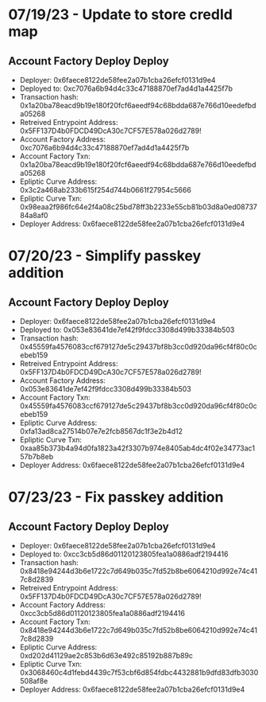 # 07/19/23 - Update to store credId map

## Account Factory Deploy Deploy

- Deployer: 0x6faece8122de58fee2a07b1cba26efcf0131d9e4
- Deployed to: 0xc7076a6b94d4c33c47188870ef7ad4d1a4425f7b
- Transaction hash: 0x1a20ba78eacd9b19e180f20fcf6aeedf94c68bdda687e766d10eedefbda05268
- Retreived Entrypoint Address: 0x5FF137D4b0FDCD49DcA30c7CF57E578a026d2789!
- Account Factory Address: 0xc7076a6b94d4c33c47188870ef7ad4d1a4425f7b
- Account Factory Txn: 0x1a20ba78eacd9b19e180f20fcf6aeedf94c68bdda687e766d10eedefbda05268
- Epliptic Curve Address: 0x3c2a468ab233b615f254d744b0661f27954c5666
- Epliptic Curve Txn: 0x98eaa2f986fc64e2f4a08c25bd78ff3b2233e55cb81b03d8a0ed0873784a8af0
- Deployer Address: 0x6faece8122de58fee2a07b1cba26efcf0131d9e4

# 07/20/23 - Simplify passkey addition

## Account Factory Deploy Deploy
- Deployer: 0x6faece8122de58fee2a07b1cba26efcf0131d9e4
- Deployed to: 0x053e83641de7ef42f9fdcc3308d499b33384b503
- Transaction hash: 0x45559fa4576083ccf679127de5c29437bf8b3cc0d920da96cf4f80c0cebeb159
- Retreived Entrypoint Address: 0x5FF137D4b0FDCD49DcA30c7CF57E578a026d2789!
- Account Factory Address: 0x053e83641de7ef42f9fdcc3308d499b33384b503
- Account Factory Txn: 0x45559fa4576083ccf679127de5c29437bf8b3cc0d920da96cf4f80c0cebeb159
- Epliptic Curve Address: 0xfa13ad8ca27514b07e7e2fcb8567dc1f3e2b4d12
- Epliptic Curve Txn: 0xaa85b373b4a94d0fa1823a42f3307b974e8405ab4dc4f02e34773ac157b7b8eb
- Deployer Address: 0x6faece8122de58fee2a07b1cba26efcf0131d9e4

# 07/23/23 - Fix passkey addition

## Account Factory Deploy Deploy
- Deployer: 0x6faece8122de58fee2a07b1cba26efcf0131d9e4
- Deployed to: 0xcc3cb5d86d01120123805fea1a0886adf2194416
- Transaction hash: 0x8418e94244d3b6e1722c7d649b035c7fd52b8be6064210d992e74c417c8d2839
- Retreived Entrypoint Address: 0x5FF137D4b0FDCD49DcA30c7CF57E578a026d2789!
- Account Factory Address: 0xcc3cb5d86d01120123805fea1a0886adf2194416
- Account Factory Txn: 0x8418e94244d3b6e1722c7d649b035c7fd52b8be6064210d992e74c417c8d2839
- Epliptic Curve Address: 0xd202d41129ae2c853b6d63e492c85192b887b89c
- Epliptic Curve Txn: 0x3068460c4d1febd4439c7f53cbf6d854fdbc4432881b9dfd83dfb3030508af8e
- Deployer Address: 0x6faece8122de58fee2a07b1cba26efcf0131d9e4
